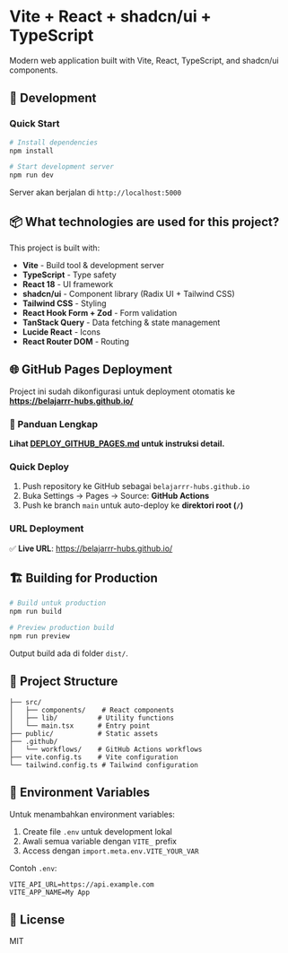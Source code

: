 # Vite + React + shadcn/ui + TypeScript

Modern web application built with Vite, React, TypeScript, and shadcn/ui components.

## 🚀 Development

### Quick Start
```bash
# Install dependencies
npm install

# Start development server
npm run dev
```

Server akan berjalan di `http://localhost:5000`

## 📦 What technologies are used for this project?

This project is built with:

- **Vite** - Build tool & development server
- **TypeScript** - Type safety
- **React 18** - UI framework
- **shadcn/ui** - Component library (Radix UI + Tailwind CSS)
- **Tailwind CSS** - Styling
- **React Hook Form + Zod** - Form validation
- **TanStack Query** - Data fetching & state management
- **Lucide React** - Icons
- **React Router DOM** - Routing

## 🌐 GitHub Pages Deployment

Project ini sudah dikonfigurasi untuk deployment otomatis ke **https://belajarrr-hubs.github.io/**

### 📖 Panduan Lengkap
**Lihat [DEPLOY_GITHUB_PAGES.md](./DEPLOY_GITHUB_PAGES.md) untuk instruksi detail.**

### Quick Deploy
1. Push repository ke GitHub sebagai `belajarrr-hubs.github.io`
2. Buka Settings → Pages → Source: **GitHub Actions**
3. Push ke branch `main` untuk auto-deploy ke **direktori root (`/`)**

### URL Deployment
✅ **Live URL**: https://belajarrr-hubs.github.io/

## 🏗️ Building for Production

```bash
# Build untuk production
npm run build

# Preview production build
npm run preview
```

Output build ada di folder `dist/`.

## 📁 Project Structure

```
├── src/
│   ├── components/    # React components
│   ├── lib/          # Utility functions
│   └── main.tsx      # Entry point
├── public/           # Static assets
├── .github/
│   └── workflows/    # GitHub Actions workflows
├── vite.config.ts    # Vite configuration
└── tailwind.config.ts # Tailwind configuration
```

## 🔧 Environment Variables

Untuk menambahkan environment variables:

1. Create file `.env` untuk development lokal
2. Awali semua variable dengan `VITE_` prefix
3. Access dengan `import.meta.env.VITE_YOUR_VAR`

Contoh `.env`:
```
VITE_API_URL=https://api.example.com
VITE_APP_NAME=My App
```

## 📝 License

MIT
